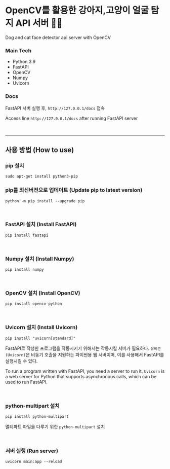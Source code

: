 # OpenCV를 활용한 강아지,고양이 얼굴 탐지 API 서버 🐶🐱
Dog and cat face detector api server with OpenCV

### Main Tech
- Python 3.9
- FastAPI
- OpenCV
- Numpy
- Uvicorn


### Docs
FastAPI 서버 실행 후, `http://127.0.0.1/docs` 접속

Access line `http://127.0.0.1/docs` after running FastAPI server

<br>

---

## 사용 방법 (How to use)

### pip 설치
```shell
sudo apt-get install python3-pip
```

### pip를 최신버전으로 업데이트 (Update pip to latest version)
```shell
python -m pip install --upgrade pip
```

<br>

### FastAPI 설치 (Install FastAPI)
```shell
pip install fastapi
```

<br>

### Numpy 설치 (Install Numpy)
```shell
pip install numpy
```

<br>

### OpenCV 설치 (Install OpenCV)
```shell
pip install opencv-python
```

<br>

### Uvicorn 설치 (Install Uvicorn)
```shell
pip install "uvicorn[standard]"
```

FastAPI로 작성한 프로그램을 작동시키기 위해서는 작동시킬 서버가 필요하다.
`유비콘(Uvicorn)`은 비동기 호출을 지원하는 파이썬용 웹 서버이며, 이를 사용해서 FastAPI를 실행시킬 수 있다.

To run a program written with FastAPI, you need a server to run it.
`Uvicorn` is a web server for Python that supports asynchronous calls, which can be used to run FastAPI.

<br>

### python-multipart 설치
```shell
pip install python-multipart
```
멀티파트 파일을 다루기 위한 `python-multipart` 설치

<br>

### 서버 실행 (Run server)
```shell
uvicorn main:app --reload
```
